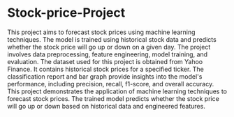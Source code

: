 # Stock-price-Project
This project aims to forecast stock prices using machine learning techniques. The model is trained using historical stock data and predicts whether the stock price will go up or down on a given day. The project involves data preprocessing, feature engineering, model training, and evaluation.
The dataset used for this project is obtained from Yahoo Finance. It contains historical stock prices for a specified ticker.
The classification report and bar graph provide insights into the model's performance, including precision, recall, f1-score, and overall accuracy.
This project demonstrates the application of machine learning techniques to forecast stock prices. The trained model predicts whether the stock price will go up or down based on historical data and engineered features.

